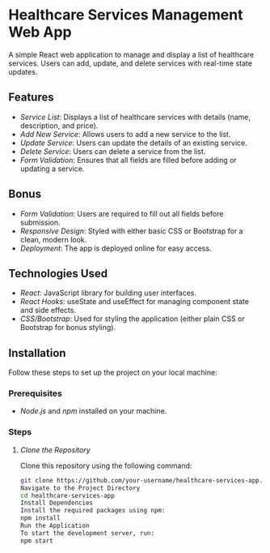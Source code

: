# Healthcare Services Management Web App

A simple React web application to manage and display a list of healthcare services. Users can add, update, and delete services with real-time state updates.

## Features

- _Service List_: Displays a list of healthcare services with details (name, description, and price).
- _Add New Service_: Allows users to add a new service to the list.
- _Update Service_: Users can update the details of an existing service.
- _Delete Service_: Users can delete a service from the list.
- _Form Validation_: Ensures that all fields are filled before adding or updating a service.

## Bonus

- _Form Validation_: Users are required to fill out all fields before submission.
- _Responsive Design_: Styled with either basic CSS or Bootstrap for a clean, modern look.
- _Deployment_: The app is deployed online for easy access.

## Technologies Used

- _React_: JavaScript library for building user interfaces.
- _React Hooks_: useState and useEffect for managing component state and side effects.
- _CSS/Bootstrap_: Used for styling the application (either plain CSS or Bootstrap for bonus styling).

## Installation

Follow these steps to set up the project on your local machine:

### Prerequisites

- _Node.js_ and _npm_ installed on your machine.

### Steps

1. _Clone the Repository_

   Clone this repository using the following command:

   ```bash
   git clone https://github.com/your-username/healthcare-services-app.git
   Navigate to the Project Directory
   cd healthcare-services-app
   Install Dependencies
   Install the required packages using npm:
   npm install
   Run the Application
   To start the development server, run:
   npm start